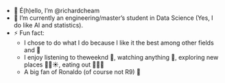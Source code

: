 - 👋 É(h)ello, I’m @richardcheam
- :dizzy: I’m currently an engineering/master’s student in Data Science (Yes, I do like AI and statistics).
- ⚡ Fun fact:
   - I chose to do what I do because I like it the best among other fields and :money_with_wings:
   - I enjoy listening to theweeknd :musical_score:, watching anything :movie_camera:, exploring new places :ocean::palm_tree::sunny:, eating out :ramen::meat_on_bone::tea:
   - A big fan of Ronaldo (of course not R9) :goat:

<!---
richardcheam/richardcheam is a ✨ special ✨ repository because its `README.md` (this file) appears on your GitHub profile.
You can click the Preview link to take a look at your changes.
--->
